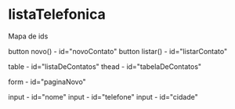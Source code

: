 # listaTelefonica

Mapa de ids

button novo() - id="novoContato"
button listar() - id="listarContato"

table - id="listaDeContatos"
thead - id="tabelaDeContatos"

form - id="paginaNovo"

input - id="nome"
input - id="telefone"
input - id="cidade"

